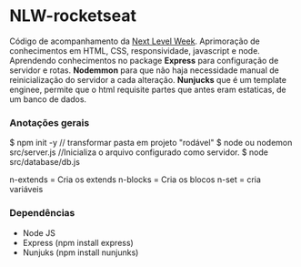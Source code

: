 # NLW-rocketseat
Código de acompanhamento da [Next Level Week](https://nextlevelweek.com/inscricao/1). 
Aprimoração de conhecimentos em HTML, CSS, responsividade, javascript e node.
Aprendendo conhecimentos no package **Express** para configuração de servidor e rotas. **Nodemmon** para que não haja necessidade manual de reinicialização do servidor a cada alteração. **Nunjucks** que é um template enginee, permite que o html requisite partes que antes eram estaticas, de um banco de dados. 


### Anotações gerais

$ npm init -y // transformar pasta em projeto "rodável"
$ node ou nodemon src/server.js //Inicializa o arquivo configurado como servidor.
$ node src/database/db.js

n-extends = Cria os extends
n-blocks = Cria os blocos
n-set = cria variáveis


### Dependências

- Node JS
- Express (npm install express)
- Nunjuks (npm install nunjunks)